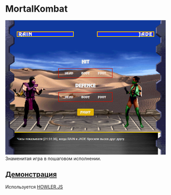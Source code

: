 # MortalKombat
![Game-process](https://github.com/IMin-web/MortalKombat/blob/main/assets/MKcover.png)
Знаменитая игра в пошаговом исполнении.
## [Демонстрация](http://t92276ud.beget.tech/)
Используется [HOWLER.JS](https://github.com/goldfire/howler.js)
